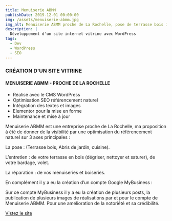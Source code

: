 ```yaml
---
title: Menuiserie ABMM
publishDate: 2019-12-01 00:00:00
img: /assets/menuiserie-abmm.jpg
img_alt: Menuiserie ABMM proche de La Rochelle, pose de terrasse bois ipé, pose de pergolats.
description: |
  Développement d'un site internet vitrine avec WordPress
tags:
  - Dev
  - WordPress
  - SEO
---
```


### CRÉATION D'UN SITE VITRINE

#### MENUISERIE ABMM - PROCHE DE LA ROCHELLE

- Réalisé avec le CMS WordPress
- Optimisation SEO référencement naturel
- Intégration des textes et images
- Elementor pour la mise en forme
- Maintenance et mise à jour

Menuiserie ABMM est une entreprise proche de La Rochelle, ma proposition à été de donner de la visibilité par une optimisation du référencement naturel sur 3 axes principales :

La pose : (Terrasse bois, Abris de jardin, cuisine).

L’entretien : de votre terrasse en bois (dégriser, nettoyer et saturer), de votre bardage, volet.

La réparation : de vos menuiseries et boiseries.

En complément il y a eu la création d’un compte Google MyBusiness :

Sur ce compte MyBusiness il y a eu la création de plusieurs posts, la publication de plusieurs images de réalisations par et pour le compte de Menuiserie ABMM. Pour une amélioration de la notoriété et sa crédibilité.

<a href="https://www.menuiserie-abmm.fr" target="_blank" >Vistez le site</a>
